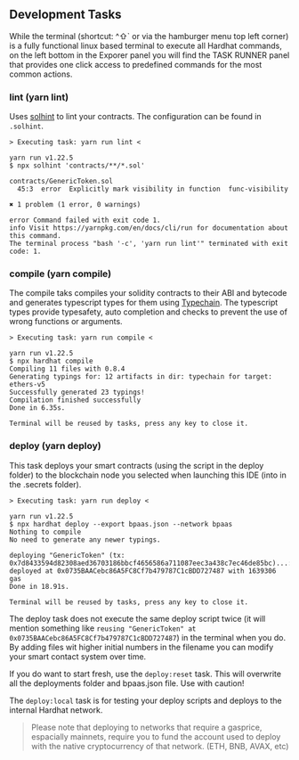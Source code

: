 ## Development Tasks

While the terminal (shortcut: ^⇧` or via the hamburger menu top left corner) is a fully functional linux based terminal to execute all Hardhat commands, on the left bottom in the Exporer panel you will find the TASK RUNNER panel that provides one click access to predefined commands for the most common actions.

### lint (yarn lint)

Uses [solhint](https://protofire.github.io/solhint/) to lint your contracts. The configuration can be found in `.solhint`.

```plain
> Executing task: yarn run lint <

yarn run v1.22.5
$ npx solhint 'contracts/**/*.sol'

contracts/GenericToken.sol
  45:3  error  Explicitly mark visibility in function  func-visibility

✖ 1 problem (1 error, 0 warnings)

error Command failed with exit code 1.
info Visit https://yarnpkg.com/en/docs/cli/run for documentation about this command.
The terminal process "bash '-c', 'yarn run lint'" terminated with exit code: 1.
```

### compile (yarn compile)

The compile taks compiles your solidity contracts to their ABI and bytecode and generates typescript types for them using [Typechain](https://github.com/ethereum-ts/TypeChain). The typescript types provide typesafety, auto completion and checks to prevent the use of wrong functions or arguments.

```plain
> Executing task: yarn run compile <

yarn run v1.22.5
$ npx hardhat compile
Compiling 11 files with 0.8.4
Generating typings for: 12 artifacts in dir: typechain for target: ethers-v5
Successfully generated 23 typings!
Compilation finished successfully
Done in 6.35s.

Terminal will be reused by tasks, press any key to close it.
```

### deploy (yarn deploy)

This task deploys your smart contracts (using the script in the deploy folder) to the blockchain node you selected when launching this IDE (into in the .secrets folder).

```plain
> Executing task: yarn run deploy <

yarn run v1.22.5
$ npx hardhat deploy --export bpaas.json --network bpaas
Nothing to compile
No need to generate any newer typings.

deploying "GenericToken" (tx: 0x7d8433594d82308aed36703186bbcf4656586a711087eec3a438c7ec46de85bc)...: deployed at 0x0735BAACebc86A5FC8Cf7b479787C1cBDD727487 with 1639306 gas
Done in 18.91s.

Terminal will be reused by tasks, press any key to close it.
```

The deploy task does not execute the same deploy script twice (it will mention something like `reusing "GenericToken" at 0x0735BAACebc86A5FC8Cf7b479787C1cBDD727487`) in the terminal when you do. By adding files wit higher initial numbers in the filename you can modify your smart contact system over time.

If you do want to start fresh, use the `deploy:reset` task. This will overwrite all the deployments folder and bpaas.json file. Use with caution!

The `deploy:local` task is for testing your deploy scripts and deploys to the internal Hardhat network.

> Please note that deploying to networks that require a gasprice, espacially mainnets, require you to fund the account used to deploy with the native cryptocurrency of that network. (ETH, BNB, AVAX, etc)

